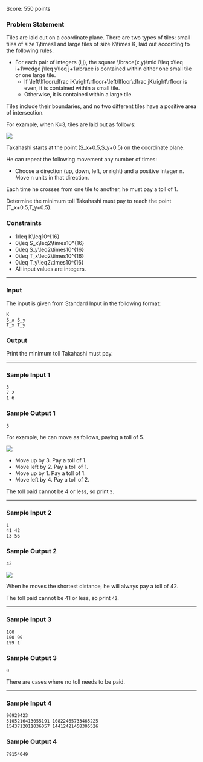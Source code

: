 Score: 550 points

### Problem Statement

Tiles are laid out on a coordinate plane. There are two types of tiles: small tiles of size 1\times1 and large tiles of size K\times K, laid out according to the following rules:

* For each pair of integers (i,j), the square \lbrace(x,y)\mid i\leq x\leq i+1\wedge j\leq y\leq j+1\rbrace is contained within either one small tile or one large tile.
  + If \left\lfloor\dfrac iK\right\rfloor+\left\lfloor\dfrac jK\right\rfloor is even, it is contained within a small tile.
  + Otherwise, it is contained within a large tile.

Tiles include their boundaries, and no two different tiles have a positive area of intersection.

For example, when K=3, tiles are laid out as follows:

![](https://img.atcoder.jp/abc353/8878463081a98dbbf5be7248fe104c58.png)

Takahashi starts at the point (S\_x+0.5,S\_y+0.5) on the coordinate plane.

He can repeat the following movement any number of times:

* Choose a direction (up, down, left, or right) and a positive integer n. Move n units in that direction.

Each time he crosses from one tile to another, he must pay a toll of 1.

Determine the minimum toll Takahashi must pay to reach the point (T\_x+0.5,T\_y+0.5).

### Constraints

* 1\leq K\leq10^{16}
* 0\leq S\_x\leq2\times10^{16}
* 0\leq S\_y\leq2\times10^{16}
* 0\leq T\_x\leq2\times10^{16}
* 0\leq T\_y\leq2\times10^{16}
* All input values are integers.

---

### Input

The input is given from Standard Input in the following format:

```
K
S_x S_y
T_x T_y
```

### Output

Print the minimum toll Takahashi must pay.

---

### Sample Input 1

```
3
7 2
1 6
```

### Sample Output 1

```
5
```

For example, he can move as follows, paying a toll of 5.

![](https://img.atcoder.jp/abc353/35d47ae5cfbcc870ac4d285a8e024278.png)

* Move up by 3. Pay a toll of 1.
* Move left by 2. Pay a toll of 1.
* Move up by 1. Pay a toll of 1.
* Move left by 4. Pay a toll of 2.

The toll paid cannot be 4 or less, so print `5`.

---

### Sample Input 2

```
1
41 42
13 56
```

### Sample Output 2

```
42
```

![](https://img.atcoder.jp/abc353/a454c75aab412b8ada226a5e7741e5e1.png)

When he moves the shortest distance, he will always pay a toll of 42.

The toll paid cannot be 41 or less, so print `42`.

---

### Sample Input 3

```
100
100 99
199 1
```

### Sample Output 3

```
0
```

There are cases where no toll needs to be paid.

---

### Sample Input 4

```
96929423
5105216413055191 10822465733465225
1543712011036057 14412421458305526
```

### Sample Output 4

```
79154049
```